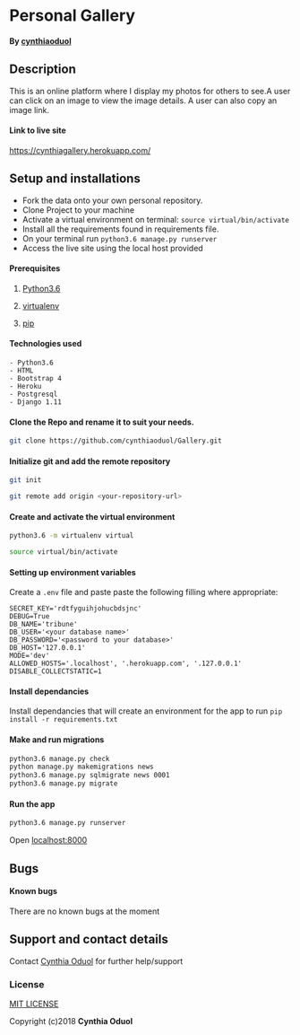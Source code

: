 # Personal Gallery

#### By [cynthiaoduol](https://github.com/cynthiaoduol)


## Description
This is an online platform where I display my photos for others to see.A user can click on an image to view the image details. A user can also copy an image link. 

#### Link to live site
https://cynthiagallery.herokuapp.com/


## Setup and installations
* Fork the data onto your own personal repository.
* Clone Project to your machine
* Activate a virtual environment on terminal: `source virtual/bin/activate`
* Install all the requirements found in requirements file.
* On your terminal run `python3.6 manage.py runserver`
* Access the live site using the local host provided


#### Prerequisites
1. [Python3.6](https://www.python.org/downloads/)

2. [virtualenv](https://virtualenv.pypa.io/en/stable/installation/)
3. [pip](https://pip.pypa.io/en/stable/installing/)

#### Technologies used
    - Python3.6
    - HTML
    - Bootstrap 4
    - Heroku
    - Postgresql
    - Django 1.11

#### Clone the Repo and rename it to suit your needs.
```bash
git clone https://github.com/cynthiaoduol/Gallery.git
```
#### Initialize git and add the remote repository
```bash
git init
```
```bash
git remote add origin <your-repository-url>
```

#### Create and activate the virtual environment
```bash
python3.6 -m virtualenv virtual
```

```bash
source virtual/bin/activate
```

#### Setting up environment variables
Create a `.env` file and paste paste the following filling where appropriate:
```
SECRET_KEY='rdtfyguihjohucbdsjnc'
DEBUG=True
DB_NAME='tribune'
DB_USER='<your database name>'
DB_PASSWORD='<password to your database>'
DB_HOST='127.0.0.1'
MODE='dev'
ALLOWED_HOSTS='.localhost', '.herokuapp.com', '.127.0.0.1'
DISABLE_COLLECTSTATIC=1
```

#### Install dependancies
Install dependancies that will create an environment for the app to run
`pip install -r requirements.txt`

#### Make and run migrations
```bash
python3.6 manage.py check
python manage.py makemigrations news
python3.6 manage.py sqlmigrate news 0001
python3.6 manage.py migrate
```

#### Run the app
```bash
python3.6 manage.py runserver
```
Open [localhost:8000](http://127.0.0.1:8000/)


## Bugs
#### Known bugs
There are no known bugs at the moment 



## Support and contact details
Contact [Cynthia Oduol](cynthiaobu940@gmail.com) for further help/support

### License
[MIT LICENSE](LICENCE)

Copyright (c)2018 **Cynthia Oduol**

